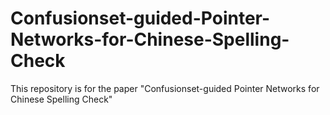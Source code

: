 # Confusionset-guided-Pointer-Networks-for-Chinese-Spelling-Check
This repository is for the paper "Confusionset-guided Pointer Networks for Chinese Spelling Check"
